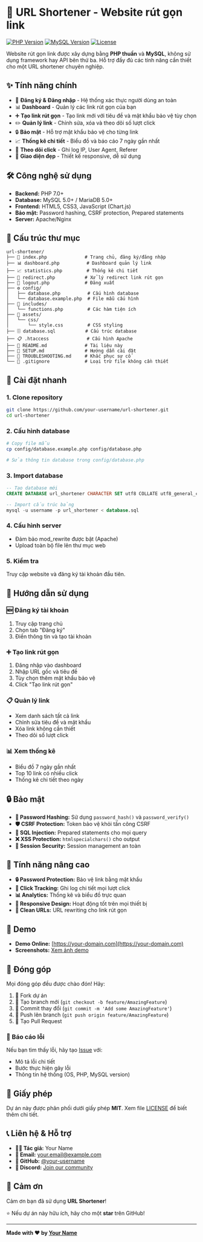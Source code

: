 # 🔗 URL Shortener - Website rút gọn link

[![PHP Version](https://img.shields.io/badge/PHP-7.0+-blue.svg)](https://php.net)
[![MySQL Version](https://img.shields.io/badge/MySQL-5.0+-green.svg)](https://mysql.com)
[![License](https://img.shields.io/badge/License-MIT-yellow.svg)](LICENSE)

Website rút gọn link được xây dựng bằng **PHP thuần** và **MySQL**, không sử dụng framework hay API bên thứ ba. Hỗ trợ đầy đủ các tính năng cần thiết cho một URL shortener chuyên nghiệp.

## ✨ Tính năng chính

- 🔐 **Đăng ký & Đăng nhập** - Hệ thống xác thực người dùng an toàn
- 📊 **Dashboard** - Quản lý các link rút gọn của bạn
- ➕ **Tạo link rút gọn** - Tạo link mới với tiêu đề và mật khẩu bảo vệ tùy chọn
- ✏️ **Quản lý link** - Chỉnh sửa, xóa và theo dõi số lượt click
- 🔒 **Bảo mật** - Hỗ trợ mật khẩu bảo vệ cho từng link
- 📈 **Thống kê chi tiết** - Biểu đồ và báo cáo 7 ngày gần nhất
- 📝 **Theo dõi click** - Ghi log IP, User Agent, Referer
- 🎨 **Giao diện đẹp** - Thiết kế responsive, dễ sử dụng

## 🛠️ Công nghệ sử dụng

- **Backend:** PHP 7.0+
- **Database:** MySQL 5.0+ / MariaDB 5.0+
- **Frontend:** HTML5, CSS3, JavaScript (Chart.js)
- **Bảo mật:** Password hashing, CSRF protection, Prepared statements
- **Server:** Apache/Nginx

## 📁 Cấu trúc thư mục

```
url-shortener/
├── 📄 index.php              # Trang chủ, đăng ký/đăng nhập
├── 📊 dashboard.php          # Dashboard quản lý link
├── 📈 statistics.php         # Thống kê chi tiết
├── 🔗 redirect.php           # Xử lý redirect link rút gọn
├── 🚪 logout.php             # Đăng xuất
├── ⚙️ config/
│   ├── database.php          # Cấu hình database
│   └── database.example.php  # File mẫu cấu hình
├── 🔧 includes/
│   └── functions.php         # Các hàm tiện ích
├── 🎨 assets/
│   └── css/
│       └── style.css         # CSS styling
├── 🗄️ database.sql           # Cấu trúc database
├── 📋 .htaccess              # Cấu hình Apache
├── 📖 README.md              # Tài liệu này
├── 🚀 SETUP.md               # Hướng dẫn cài đặt
├── 🔧 TROUBLESHOOTING.md     # Khắc phục sự cố
└── 🚫 .gitignore             # Loại trừ file không cần thiết
```

## 🚀 Cài đặt nhanh

### 1. Clone repository
```bash
git clone https://github.com/your-username/url-shortener.git
cd url-shortener
```

### 2. Cấu hình database
```bash
# Copy file mẫu
cp config/database.example.php config/database.php

# Sửa thông tin database trong config/database.php
```

### 3. Import database
```sql
-- Tạo database mới
CREATE DATABASE url_shortener CHARACTER SET utf8 COLLATE utf8_general_ci;

-- Import cấu trúc bảng
mysql -u username -p url_shortener < database.sql
```

### 4. Cấu hình server
- Đảm bảo mod_rewrite được bật (Apache)
- Upload toàn bộ file lên thư mục web

### 5. Kiểm tra
Truy cập website và đăng ký tài khoản đầu tiên.

## 📖 Hướng dẫn sử dụng

### 🆕 Đăng ký tài khoản
1. Truy cập trang chủ
2. Chọn tab "Đăng ký"
3. Điền thông tin và tạo tài khoản

### ➕ Tạo link rút gọn
1. Đăng nhập vào dashboard
2. Nhập URL gốc và tiêu đề
3. Tùy chọn thêm mật khẩu bảo vệ
4. Click "Tạo link rút gọn"

### 📋 Quản lý link
- Xem danh sách tất cả link
- Chỉnh sửa tiêu đề và mật khẩu
- Xóa link không cần thiết
- Theo dõi số lượt click

### 📊 Xem thống kê
- Biểu đồ 7 ngày gần nhất
- Top 10 link có nhiều click
- Thống kê chi tiết theo ngày

## 🔒 Bảo mật

- **🔐 Password Hashing:** Sử dụng `password_hash()` và `password_verify()`
- **🛡️ CSRF Protection:** Token bảo vệ khỏi tấn công CSRF
- **💉 SQL Injection:** Prepared statements cho mọi query
- **❌ XSS Protection:** `htmlspecialchars()` cho output
- **🔑 Session Security:** Session management an toàn

## 🌟 Tính năng nâng cao

- **🔒 Password Protection:** Bảo vệ link bằng mật khẩu
- **📝 Click Tracking:** Ghi log chi tiết mọi lượt click
- **📊 Analytics:** Thống kê và biểu đồ trực quan
- **📱 Responsive Design:** Hoạt động tốt trên mọi thiết bị
- **🔗 Clean URLs:** URL rewriting cho link rút gọn

## 🚀 Demo

- **Demo Online:** [https://your-domain.com](https://your-domain.com)
- **Screenshots:** [Xem ảnh demo](docs/screenshots.md)

## 🤝 Đóng góp

Mọi đóng góp đều được chào đón! Hãy:

1. 🍴 Fork dự án
2. 🌿 Tạo branch mới (`git checkout -b feature/AmazingFeature`)
3. 💾 Commit thay đổi (`git commit -m 'Add some AmazingFeature'`)
4. 🚀 Push lên branch (`git push origin feature/AmazingFeature`)
5. 📝 Tạo Pull Request

### 🐛 Báo cáo lỗi

Nếu bạn tìm thấy lỗi, hãy tạo [Issue](https://github.com/your-username/url-shortener/issues) với:
- Mô tả lỗi chi tiết
- Bước thực hiện gây lỗi
- Thông tin hệ thống (OS, PHP, MySQL version)

## 📄 Giấy phép

Dự án này được phân phối dưới giấy phép **MIT**. Xem file [LICENSE](LICENSE) để biết thêm chi tiết.

## 📞 Liên hệ & Hỗ trợ

- **👨‍💻 Tác giả:** Your Name
- **📧 Email:** your.email@example.com
- **🐙 GitHub:** [@your-username](https://github.com/your-username)
- **💬 Discord:** [Join our community](https://discord.gg/your-server)

## 🙏 Cảm ơn

Cảm ơn bạn đã sử dụng **URL Shortener**! 

⭐ Nếu dự án này hữu ích, hãy cho một **star** trên GitHub!

---

**Made with ❤️ by [Your Name](https://github.com/your-username)**
